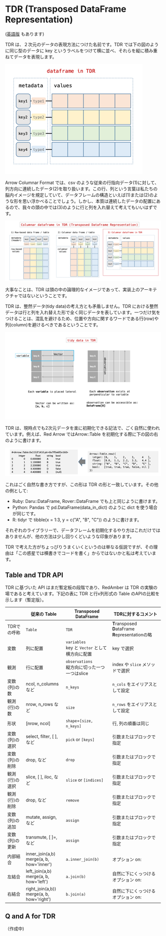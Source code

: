 # TDR (Transposed DataFrame Representation)

([英語版](tdr.md) もあります)

TDR は、２次元のデータの表現方法につけた名前です。TDR では下の図のように同じ型のデータに key というラベルをつけて横に並べ、それらを縦に積み重ねてデータを表現します。

![TDR Image](image/tdr.png) 

Arrow Columnar Format では、csv のような従来の行指向データ(1)に対して、列方向に連続したデータ(2)を取り扱います。この行、列という言葉は私たちの脳内イメージを規定していて、データフレームの構造といえば(1)または(2)のような形を思い浮かべることでしょう。しかし、本質は連続したデータの配置にあるので、我々の頭の中では(3)のように行と列を入れ替えて考えてもいいはずです。

![TDR and Table Image](image/tdr_and_table.png)

大事なことは、TDR は頭の中の論理的なイメージであって、実装上のアーキテクチャではないということです。

TDR は、整然データ(tidy data)の考え方とも矛盾しません。TDR における整然データは行と列を入れ替えた形で全く同じデータを表しています。一つだけ気をつけることは、混乱を避けるため、位置や方向に関するワードである行(row)や列(column)を避けるべきであるということです。

![tidy data in TDR](image/tidy_data_in_TDR.png)

TDR は、現時点でも2次元データを楽に初期化できる記法で、ごく自然に使われています。例えば、Red Arrow ではArrow::Table を初期化する際に下の図の右のように書けます。

![Arrow Table New](image/arrow_table_new.png)

これはごく自然な書き方ですが、この形は TDR の形と一致しています。その他の例として:
  - Ruby: Daru::DataFrame, Rover::DataFrame でも上と同じように書けます。
  - Python: Pandas で pd.DataFrame(data_in_dict) のように dict を使う場合が同じです。
  - R: tidyr で tibble(x = 1:3, y = c("A", "B", "C")) のように書けます。

それぞれのライブラリーで、データフレームを初期化するやり方はこれだけではありませんが、他の方法は少し回りくどいような印象があります。

TDR で考えた方がちょっぴりうまくいくというのは単なる仮説ですが、その理由は「この惑星では横書きでコードを書く」からではないかと私は考えています。

## Table and TDR API

TDR に基づいた API はまだ暫定板の段階であり、RedAmber は TDR の実験の場であると考えています。下記の表に TDR と行x列形式の Table のAPIの比較を示します（暫定版）。

|     |従来の Table|Transposed DataFrame|TDRに対するコメント|
|-----------|---------|------------|---|
|TDRでの呼称|`Table`|`TDR`|**T**ransposed **D**ataFrame **R**epresentationの略|
|変数 |列に配置|`variables`<br>key と `Vector` として横方向に配置|key で選択|
|観測 |行に配置|`observations`<br>縦方向に切った一つ一つはslice|index や `slice` メソッドで選択|
|変数(列)の数|ncol, n_columns など |`n_keys`  |`n_cols` をエイリアスとして設定|
|観測(行)の数|nrow, n_rows など |`size` |`n_rows` をエイリアスとして設定|
|形状      |[nrow, ncol]  |`shape`=`[size, n_keys]` |行, 列の順番は同じ|
|変数(列)の選択|select, filter, [ ], など|`pick` or `[keys]`  |引数またはブロックで指定|
|変数(列)の削除|drop, など|`drop`  |引数またはブロックで指定|
|観測(行)の選択|slice, [ ], iloc, など|`slice` or `[indices]` |引数またはブロックで指定|
|観測(行)の削除|drop, など|`remove`  |引数またはブロックで指定|
|変数(列)の追加|mutate, assign, など|`assign`  |引数またはブロックで指定|
|変数(列)の更新|transmute, [ ]=, など|`assign`  |引数またはブロックで指定|
|内部結合| inner_join(a,b)<br>merge(a, b, how='inner')|`a.inner_join(b)` |オプション on:|
|左結合| left_join(a,b)<br>merge(a, b, how='left')|`a.join(b)` |自然に下にくっつける<br>オプション on:|
|右結合| right_join(a,b))<br>merge(a, b, how='right')|`b.join(a)` |自然に下にくっつける<br>オプション on:|

## Q and A for TDR

（作成中)
